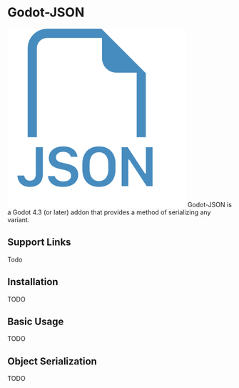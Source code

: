 # Godot-JSON

![Godot-JSON Icon](icon.svg)
Godot-JSON is a Godot 4.3 (or later) addon that provides a method of serializing any variant. 

## Support Links
Todo

## Installation
TODO

## Basic Usage
TODO

## Object Serialization
TODO
